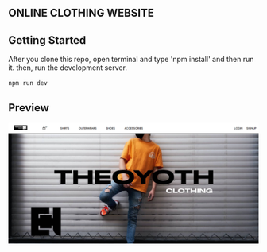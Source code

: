 ## ONLINE CLOTHING WEBSITE

## Getting Started

After you clone this repo, open terminal and type 'npm install' and then run it.
then, run the development server.

```bash
npm run dev
```

## Preview

![real estate website](./public/img/preview/preview-online-clothing.png "Text to show on mouseover")

```

```
